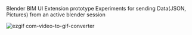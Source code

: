 Blender BIM UI Extension prototype
Experiments for sending Data(JSON, Pictures) from an active blender session


![ezgif com-video-to-gif-converter](https://github.com/tewodros18/BIM-CSV-Prototype/assets/58773098/c265b1b1-2a51-4a8e-a219-fa0f26f6305d)
